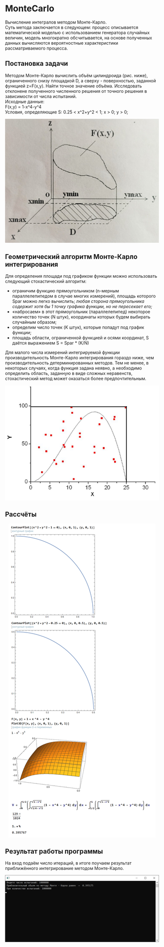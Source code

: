 # MonteCarlo
Вычисление интегралов методом Монте-Карло.  
Суть метода заключается в следующем: процесс описывается математической моделью с использованием генератора случайных величин, модель многократно обсчитывается, на основе полученных данных вычисляются вероятностные характеристики рассматриваемого процесса.

## Постановка задачи
Методом Монте-Карло вычислить объём цилиндроида (рис. ниже), ограниченного снизу площадкой D, а сверху - поверхностью, заданной функцией z=F(x,y). Найти точное значение объёма. Исследовать отклонене полученного численного решения от точного решения в зависимости от числа испытаний.  
Исходные данные:  
F(x,y) = 1-x^4-y^4  
Условия, определяющие S: 0.25 < x^2+y^2 < 1; x > 0; y > 0;

<p align="center"><img src="https://github.com/NNGU52/MonteCarlo/blob/main/screenshots/img.jpg"/></p>

## Геометрический алгоритм Монте-Карло интегрирования
Для определения площади под графиком функции можно использовать следующий стохастический алгоритм:
- ограничим функцию прямоугольником (n-мерным параллелепипедом в случае многих измерений), площадь которого Spar можно легко вычислить; *любая сторона прямоугольника содержит хотя бы 1 точку графика функции, но не пересекает его;*
- «набросаем» в этот прямоугольник (параллелепипед) некоторое количество точек (N штук), координаты которых будем выбирать случайным образом;
- определим число точек (K штук), которые попадут под график функции;
- площадь области, ограниченной функцией и осями координат, S даётся выражением S = Spar * (K/N)

Для малого числа измерений интегрируемой функции производительность Монте-Карло интегрирования гораздо ниже, чем производительность детерминированных методов. Тем не менее, в некоторых случаях, когда функция задана неявно, а необходимо определить область, заданную в виде сложных неравенств, стохастический метод может оказаться более предпочтительным.

<p align="center"><img src="https://github.com/NNGU52/MonteCarlo/blob/main/screenshots/MC_integration.jpg"/></p>

## Рассчёты
<p align="center"><img src="https://github.com/NNGU52/MonteCarlo/blob/main/screenshots/calculations.png"/></p>

## Результат работы программы
На вход подаём число итераций, в итоге поучаем результат приближённого интегрирование методом Монте-Карло.

<p align="center"><img src="https://github.com/NNGU52/MonteCarlo/blob/main/screenshots/console.png"/></p>
